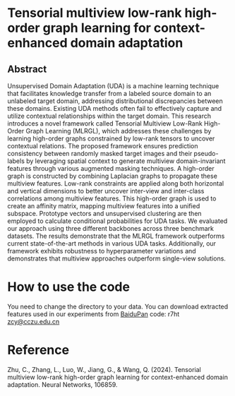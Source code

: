 # Tensorial multiview low-rank high-order graph learning for context-enhanced domain adaptation

## Abstract

Unsupervised Domain Adaptation (UDA) is a machine learning technique that facilitates knowledge transfer from a labeled source domain to an unlabeled target domain, addressing distributional discrepancies between these domains. Existing UDA methods often fail to effectively capture and utilize contextual relationships within the target domain. This research introduces a novel framework called Tensorial Multiview Low-Rank High-Order Graph Learning (MLRGL), which addresses these challenges by learning high-order graphs constrained by low-rank tensors to uncover contextual relations. The proposed framework ensures prediction consistency between randomly masked target images and their pseudo-labels by leveraging spatial context to generate multiview domain-invariant features through various augmented masking techniques. A high-order graph is constructed by combining Laplacian graphs to propagate these multiview features. Low-rank constraints are applied along both horizontal and vertical dimensions to better uncover inter-view and inter-class correlations among multiview features. This high-order graph is used to create an affinity matrix, mapping multiview features into a unified subspace. Prototype vectors and unsupervised clustering are then employed to calculate conditional probabilities for UDA tasks. We evaluated our approach using three different backbones across three benchmark datasets. The results demonstrate that the MLRGL framework outperforms current state-of-the-art methods in various UDA tasks. Additionally, our framework exhibits robustness to hyperparameter variations and demonstrates that multiview approaches outperform single-view solutions.


# How to use the code
You need to change the directory to your data.
You can download extracted features used in our experiments from [BaiduPan](https://pan.baidu.com/s/1g3DmZcFMAKzHS9ihAZpysQ) code: r7ht\
zcy@cczu.edu.cn
# Reference

Zhu, C., Zhang, L., Luo, W., Jiang, G., & Wang, Q. (2024). Tensorial multiview low-rank high-order graph learning for context-enhanced domain adaptation. Neural Networks, 106859.